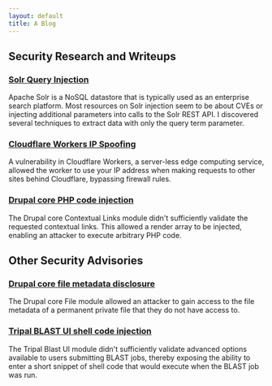 ```yaml
---
layout: default
title: A Blog
---
```


## Security Research and Writeups

### [Solr Query Injection](/security/solr-query-injection)

Apache Solr is a NoSQL datastore that is typically used as an enterprise search platform. Most resources on Solr injection seem to be about CVEs or injecting additional parameters into calls to the Solr REST API. I discovered several techniques to extract data with only the query term parameter.

### [Cloudflare Workers IP Spoofing](/security/cloudflare-workers-ip-spoofing)

A vulnerability in Cloudflare Workers, a server-less edge computing service, allowed the worker to use your IP address when making requests to other sites behind Cloudflare, bypassing firewall rules.

### [Drupal core PHP code injection](/security/drupal-core-php-code-injection)

The Drupal core Contextual Links module didn't sufficiently validate the requested contextual links. This allowed a render array to be injected, enabling an attacker to execute arbitrary PHP code.

## Other Security Advisories

### [Drupal core file metadata disclosure](https://www.drupal.org/sa-core-2020-011)

The Drupal core File module allowed an attacker to gain access to the file metadata of a permanent private file that they do not have access to.

### [Tripal BLAST UI shell code injection](https://www.drupal.org/forum/newsletters/security-advisories-for-contributed-projects/2016-10-26/tripal-blast-ui-highly)

The Tripal Blast UI module didn't sufficiently validate advanced options available to users submitting BLAST jobs, thereby exposing the ability to enter a short snippet of shell code that would execute when the BLAST job was run.